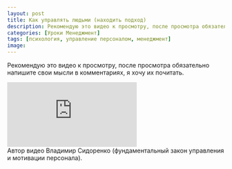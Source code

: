 ```yaml
---
layout: post
title: Как управлять людьми (находить подход)
description: Рекомендую это видео к просмотру, после просмотра обязательно напишите свои мысли в комментариях, я хочу их почитать.
categories: [Уроки Менеджмент]
tags: [психология, управление персоналом, менеджмент]
image:
---
```


Рекомендую это видео к просмотру, после просмотра обязательно напишите свои мысли в комментариях, я хочу их почитать.

<div class="yt-video-container-1">
    <iframe src="https://www.youtube.com/embed/pR9AMU1luc8?rel=0" frameborder="0" allowfullscreen></iframe>    
</div>
Автор видео Владимир Сидоренко (фундаментальный закон управления и мотивации персонала).

